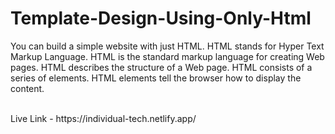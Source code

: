 # Template-Design-Using-Only-Html

You can build a simple website with just HTML. HTML stands for Hyper Text Markup Language. HTML is the standard markup language for creating Web pages. HTML describes the structure of a Web page. HTML consists of a series of elements. HTML elements tell the browser how to display the content.

<br>
Live Link - https://individual-tech.netlify.app/
